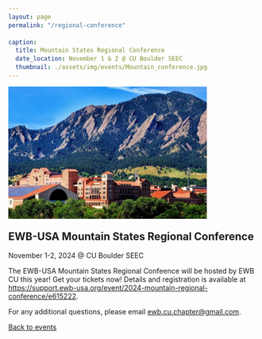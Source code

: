 ```yaml
---
layout: page
permalink: "/regional-conference"

caption:
  title: Mountain States Regional Conference
  date_location: November 1 & 2 @ CU Boulder SEEC
  thumbnail: ./assets/img/events/Mountain_conference.jpg
---
```


<img src="./assets/img/events/Mountain_conference.jpg" alt="Boulder Flatirons" width="400"/>

<div style="margin-top:-10px">
	<h2 class="section-heading text-uppercase">EWB-USA Mountain States Regional Conference</h2>
</div>

<div>
  <p class="text-muted">November 1-2, 2024 @ CU Boulder SEEC</p>
</div>

The EWB-USA Mountain States Regional Confeence will be hosted by EWB CU this year! Get your tickets now! Details and registration is available at <a href="https://support.ewb-usa.org/event/2024-mountain-regional-conference/e615222">https://support.ewb-usa.org/event/2024-mountain-regional-conference/e615222</a>.

For any additional questions, please email <a href="mailto:ewb.cu.chapter@gmail.com">ewb.cu.chapter@gmail.com</a>.

<a href="/ewbcu/events"><u>Back to events</u></a>